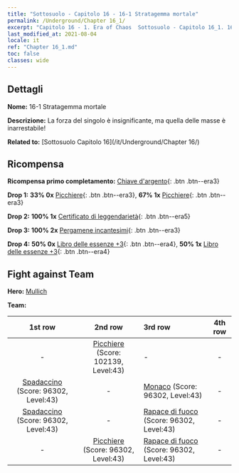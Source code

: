 ```yaml
---
title: "Sottosuolo - Capitolo 16 - 16-1 Stratagemma mortale"
permalink: /Underground/Chapter 16_1/
excerpt: "Capitolo 16 - 1. Era of Chaos  Sottosuolo - Capitolo 16_1. 16-1 Stratagemma mortale"
last_modified_at: 2021-08-04
locale: it
ref: "Chapter 16_1.md"
toc: false
classes: wide
---
```


## Dettagli

 **Nome:** 16-1 Stratagemma mortale

 **Descrizione:** La forza del singolo è insignificante, ma quella delle masse è inarrestabile!

 **Related to:** [Sottosuolo Capitolo 16](/it/Underground/Chapter 16/)

## Ricompensa

 **Ricompensa primo completamento:** [Chiave d'argento](/ItemsIT/con_693/){: .btn .btn--era3}

 **Drop 1:** **33% 0x** [Picchiere](/ItemsIT/unt_190/){: .btn .btn--era3}, **67% 1x** [Picchiere](/ItemsIT/unt_190/){: .btn .btn--era3}

 **Drop 2:** **100% 1x** [Certificato di leggendarietà](/ItemsIT/mat_67/){: .btn .btn--era5}

 **Drop 3:** **100% 2x** [Pergamene incantesimi](/ItemsIT/con_694/){: .btn .btn--era3}

 **Drop 4:** **50% 0x** [Libro delle essenze +3](/ItemsIT/mat_60/){: .btn .btn--era4}, **50% 1x** [Libro delle essenze +3](/ItemsIT/mat_60/){: .btn .btn--era4}


## Fight against Team
 **Hero:** [Mullich](/it/heroes/Mullich/)

 **Team:**


  | 1st row | 2nd row | 3rd row | 4th row |
  |:----:|:----:|:----|:----:|
  | - | [Picchiere](/it/units/Pikeman/) (Score: 102139, Level:43)  | - | - |
  | [Spadaccino](/it/units/Swordsman/) (Score: 96302, Level:43)  | - | [Monaco](/it/units/Monk/) (Score: 96302, Level:43)  | - |
  | [Spadaccino](/it/units/Swordsman/) (Score: 96302, Level:43)  | - | [Rapace di fuoco](/it/units/Firebird/) (Score: 96302, Level:43)  | - |
  | - | [Picchiere](/it/units/Pikeman/) (Score: 96302, Level:43)  | [Rapace di fuoco](/it/units/Firebird/) (Score: 96302, Level:43)  | - |


